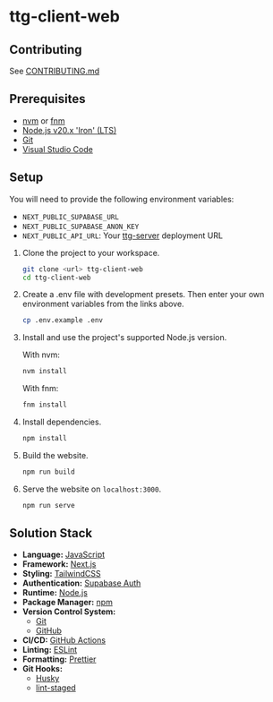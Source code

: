 # ttg-client-web

## Contributing

See [CONTRIBUTING.md](CONTRIBUTING.md)

## Prerequisites

- [nvm](https://github.com/nvm-sh/nvm) or [fnm](https://github.com/Schniz/fnm)
- [Node.js v20.x 'Iron' (LTS)](https://nodejs.org/en)
- [Git](https://git-scm.com/)
- [Visual Studio Code](https://code.visualstudio.com/)

## Setup

You will need to provide the following environment variables:

- `NEXT_PUBLIC_SUPABASE_URL`
- `NEXT_PUBLIC_SUPABASE_ANON_KEY`
- `NEXT_PUBLIC_API_URL`: Your [ttg-server](https://github.com/tabletop-generator/ttg-server/) deployment URL

1. Clone the project to your workspace.

   ```bash
   git clone <url> ttg-client-web
   cd ttg-client-web
   ```

2. Create a .env file with development presets. Then enter your own environment variables from the links above.

   ```bash
   cp .env.example .env
   ```

3. Install and use the project's supported Node.js version.

   With nvm:

   ```bash
   nvm install
   ```

   With fnm:

   ```bash
   fnm install
   ```

4. Install dependencies.

   ```bash
   npm install
   ```

5. Build the website.

   ```bash
   npm run build
   ```

6. Serve the website on `localhost:3000`.

   ```bash
   npm run serve
   ```

## Solution Stack

- **Language:** [JavaScript](https://developer.mozilla.org/en-US/docs/Web/JavaScript)
- **Framework:** [Next.js](https://nextjs.org/docs)
- **Styling:** [TailwindCSS](https://tailwindcss.com/docs/)
- **Authentication:** [Supabase Auth](https://supabase.com/docs/guides/auth)
- **Runtime:** [Node.js](https://nodejs.org/docs/latest-v20.x/api/)
- **Package Manager:** [npm](https://docs.npmjs.com/)
- **Version Control System:**
  - [Git](https://git-scm.com/doc)
  - [GitHub](https://docs.github.com/)
- **CI/CD:** [GitHub Actions](https://docs.github.com/en/actions)
- **Linting:** [ESLint](https://eslint.org/docs/v8.x/)
- **Formatting:** [Prettier](https://prettier.io/docs/en/)
- **Git Hooks:**
  - [Husky](https://typicode.github.io/husky/)
  - [lint-staged](https://github.com/lint-staged/lint-staged)
